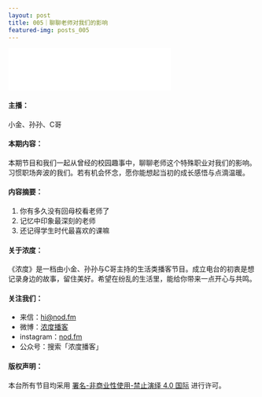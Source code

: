 ```yaml
---
layout: post
title: 005｜聊聊老师对我们的影响
featured-img: posts_005
---
```

<iframe frameborder="no" border="0" marginwidth="0" marginheight="0" width="330" height="86" src="//music.163.com/outchain/player?type=3&id=2069271162&auto=1&height=66"></iframe>



#### 主播：

小金、孙孙、C哥


#### 本期内容：

本期节目和我们一起从曾经的校园趣事中，聊聊老师这个特殊职业对我们的影响。习惯职场奔波的我们。若有机会怀念，愿你能想起当初的成长感悟与点滴温暖。



#### 内容摘要：

1. 你有多久没有回母校看老师了
2. 记忆中印象最深刻的老师
3. 还记得学生时代最喜欢的课嘛



#### 关于浓度：

《浓度》是一档由小金、孙孙与C哥主持的生活类播客节目。成立电台的初衷是想记录身边的故事，留住美好。希望在纷乱的生活里，能给你带来一点开心与共鸣。


#### 关注我们：

* 来信：hi@nod.fm
* 微博：[浓度播客](//weibo.com/nongduorg)
* instagram：[nod.fm](https://www.instagram.com/nod.fm/)
* 公众号：搜索「浓度播客」


#### 版权声明：

本台所有节目均采用 [署名-非商业性使用-禁止演绎 4.0 国际](https://creativecommons.org/licenses/by-nc-nd/4.0/deed.zh) 进行许可。